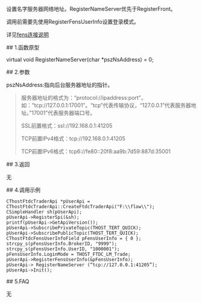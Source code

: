 <p>设置名字服务器网络地址。RegisterNameServer优先于RegisterFront。</p>
<p>调用前需要先使用RegisterFensUserInfo设置登录模式。</p>
<p>详见<a href="../../../QTYWGZ/FENS/">fens连接说明</a></p>
<span class="anchor" id="926e1a11-1768-4857-a0f6-7b7359bf27d9"></span>
## 1.函数原型
<p>virtual void RegisterNameServer(char *pszNsAddress) = 0;</p>
<span class="anchor" id="6f757270-a1c6-482c-9ac6-54d7e30e74a6"></span>
## 2.参数
<p>pszNsAddress:指向后台服务器地址的指针。</p>
<blockquote>
<p>服务器地址的格式为：“protocol://ipaddress:port”，如：”tcp://127.0.0.1:17001”。“tcp”代表传输协议，“127.0.0.1”代表服务器地址。”17001”代表服务器端口号。</p>
<p>SSL前置格式：ssl://192.168.0.1:41205</p>
<p>TCP前置IPv4格式：tcp://192.168.0.1:41205</p>
<p>TCP前置IPv6格式：tcp6://fe80::20f8:aa9b:7d59:887d:35001</p>
</blockquote>
<span class="anchor" id="43587481-46f1-4867-b5f8-158d59cfe2ae"></span>
## 3.返回
<p>无</p>
<span class="anchor" id="4419e97b-0538-4261-aa94-ce0f0a50bcee"></span>
## 4.调用示例
<pre><code>CThostFtdcTraderApi *pUserApi = CThostFtdcTraderApi::CreateFtdcTraderApi("F:\\flow\\");
CSimpleHandler sh(pUserApi);
pUserApi-&gt;RegisterSpi(&amp;sh);
printf(pUserApi-&gt;GetApiVersion());
pUserApi-&gt;SubscribePrivateTopic(THOST_TERT_QUICK);
pUserApi-&gt;SubscribePublicTopic(THOST_TERT_QUICK);
CThostFtdcFensUserInfoField pFensUserInfo = { 0 };
strcpy_s(pFensUserInfo.BrokerID, "9999");
strcpy_s(pFensUserInfo.UserID, "1000001");
pFensUserInfo.LoginMode = THOST_FTDC_LM_Trade;
pUserApi-&gt;RegisterFensUserInfo(&amp;pFensUserInfo);
pUserApi-&gt; RegisterNameServer (“tcp://127.0.0.1:41205”);
pUserApi-&gt;Init();
</code></pre>
<span class="anchor" id="6720fbbc-6afe-433a-9c9d-e049a517a504"></span>
## 5.FAQ
<p>无</p>
